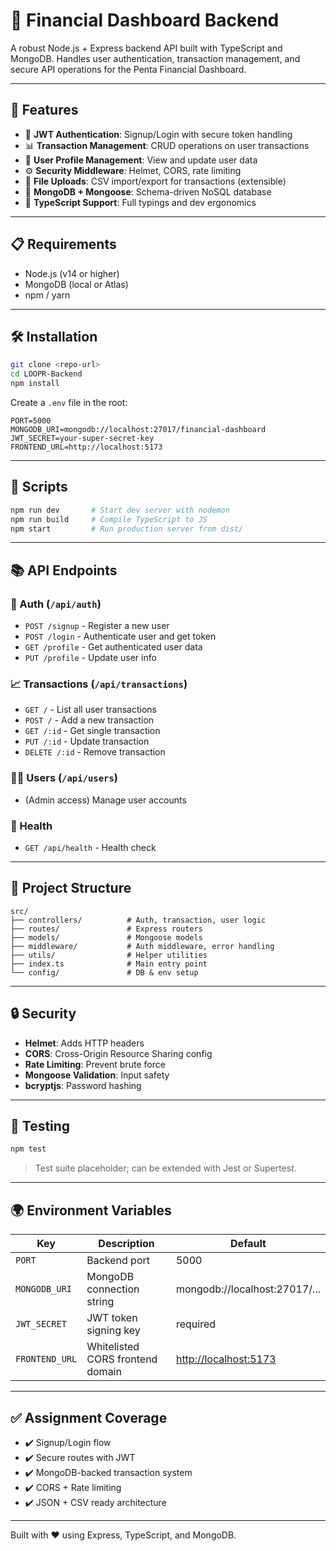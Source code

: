 # 🔧 Financial Dashboard Backend

A robust Node.js + Express backend API built with TypeScript and MongoDB. Handles user authentication, transaction management, and secure API operations for the Penta Financial Dashboard.

---

## 🚀 Features

* 🔐 **JWT Authentication**: Signup/Login with secure token handling
* 📊 **Transaction Management**: CRUD operations on user transactions
* 👤 **User Profile Management**: View and update user data
* ⚙️ **Security Middleware**: Helmet, CORS, rate limiting
* 📁 **File Uploads**: CSV import/export for transactions (extensible)
* 🧱 **MongoDB + Mongoose**: Schema-driven NoSQL database
* 🔁 **TypeScript Support**: Full typings and dev ergonomics

---

## 📋 Requirements

* Node.js (v14 or higher)
* MongoDB (local or Atlas)
* npm / yarn

---

## 🛠️ Installation

```bash
git clone <repo-url>
cd LOOPR-Backend
npm install
```

Create a `.env` file in the root:

```env
PORT=5000
MONGODB_URI=mongodb://localhost:27017/financial-dashboard
JWT_SECRET=your-super-secret-key
FRONTEND_URL=http://localhost:5173
```

---

## 🔄 Scripts

```bash
npm run dev       # Start dev server with nodemon
npm run build     # Compile TypeScript to JS
npm start         # Run production server from dist/
```

---

## 📚 API Endpoints

### 🔐 Auth (`/api/auth`)

* `POST /signup` - Register a new user
* `POST /login` - Authenticate user and get token
* `GET /profile` - Get authenticated user data
* `PUT /profile` - Update user info

### 📈 Transactions (`/api/transactions`)

* `GET /` - List all user transactions
* `POST /` - Add a new transaction
* `GET /:id` - Get single transaction
* `PUT /:id` - Update transaction
* `DELETE /:id` - Remove transaction

### 🧑‍💻 Users (`/api/users`)

* (Admin access) Manage user accounts

### 🔁 Health

* `GET /api/health` - Health check

---

## 📂 Project Structure

```
src/
├── controllers/          # Auth, transaction, user logic
├── routes/               # Express routers
├── models/               # Mongoose models
├── middleware/           # Auth middleware, error handling
├── utils/                # Helper utilities
├── index.ts              # Main entry point
└── config/               # DB & env setup
```

---

## 🔒 Security

* **Helmet**: Adds HTTP headers
* **CORS**: Cross-Origin Resource Sharing config
* **Rate Limiting**: Prevent brute force
* **Mongoose Validation**: Input safety
* **bcryptjs**: Password hashing

---

## 🧪 Testing

```bash
npm test
```

> Test suite placeholder; can be extended with Jest or Supertest.

---

## 🌍 Environment Variables

| Key            | Description                      | Default                                        |
| -------------- | -------------------------------- | ---------------------------------------------- |
| `PORT`         | Backend port                     | 5000                                           |
| `MONGODB_URI`  | MongoDB connection string        | mongodb://localhost:27017/...                  |
| `JWT_SECRET`   | JWT token signing key            | required                                       |
| `FRONTEND_URL` | Whitelisted CORS frontend domain | [http://localhost:5173](http://localhost:5173) |

---

## ✅ Assignment Coverage

* ✔️ Signup/Login flow
* ✔️ Secure routes with JWT
* ✔️ MongoDB-backed transaction system
* ✔️ CORS + Rate limiting
* ✔️ JSON + CSV ready architecture

---

Built with ❤️ using Express, TypeScript, and MongoDB.
